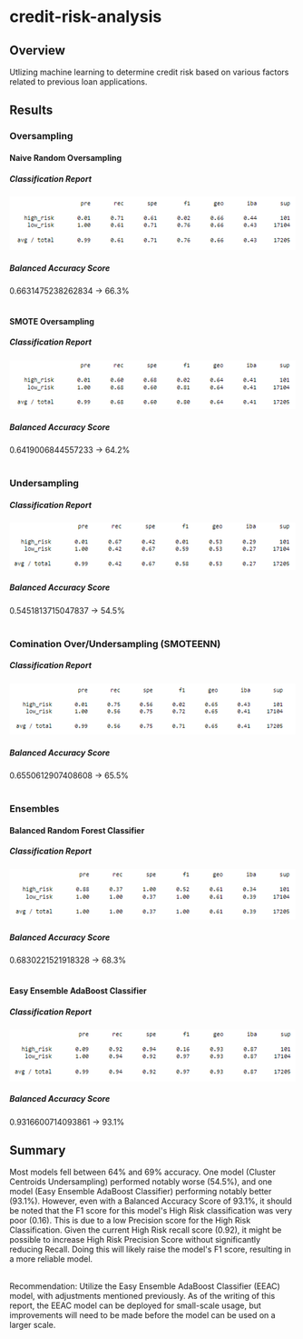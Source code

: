 # credit-risk-analysis

## Overview
Utlizing machine learning to determine credit risk based on various factors related to previous loan applications. 

## Results

### Oversampling

#### Naive Random Oversampling
##### Classification Report
![Naive Random Oversampling](Resources/Images/naive_random_class.png)
##### Balanced Accuracy Score
0.6631475238262834 &rarr; 66.3%
</br></br>
#### SMOTE Oversampling
##### Classification Report
![SMOTE Oversampling](Resources/Images/smote_class.png)
##### Balanced Accuracy Score
0.6419006844557233 &rarr; 64.2%
</br></br>
### Undersampling

##### Classification Report
![Cluster Centroids](Resources/Images/cluster_class.png)
##### Balanced Accuracy Score
0.5451813715047837 &rarr; 54.5%
</br></br>
### Comination Over/Undersampling (SMOTEENN)
##### Classification Report
![SMOTEENN](Resources/Images/smoteenn_class.png)
##### Balanced Accuracy Score
0.6550612907408608 &rarr; 65.5%
</br></br>
### Ensembles 

#### Balanced Random Forest Classifier
##### Classification Report
![Balanced Random Forest Classifier](Resources/Images/brfc_class.png)
##### Balanced Accuracy Score
0.6830221521918328 &rarr; 68.3%
</br></br>
#### Easy Ensemble AdaBoost Classifier
##### Classification Report
![Easy Ensemble AdaBoost Classifier](Resources/Images/eeac_class.png)
##### Balanced Accuracy Score
0.9316600714093861 &rarr; 93.1%


## Summary

Most models fell between 64% and 69% accuracy. One model (Cluster Centroids Undersampling) performed notably worse (54.5%), and one model (Easy Ensemble AdaBoost Classifier) performing notably 
better (93.1%). However, even with a Balanced Accuracy Score of 93.1%, it should be noted that the F1 score for this model's High Risk classification was very poor (0.16). 
This is due to a low Precision score for the High Risk Classification. Given the current High Risk recall score (0.92), it might be possible to increase High Risk Precision Score without significantly reducing Recall. 
Doing this will likely raise the model's F1 score, resulting in a more reliable model. </br></br>

Recommendation: Utilize the Easy Ensemble AdaBoost Classifier (EEAC) model, with adjustments mentioned previously. As of the writing of this report, the EEAC model can be deployed for small-scale usage, but 
improvements will need to be made before the model can be used on a larger scale.  